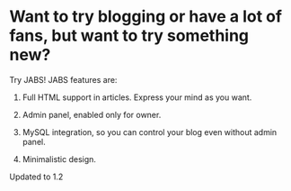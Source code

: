 # Want to try blogging or have a lot of fans, but want to try something new?

Try JABS! JABS features are:

1. Full HTML support in articles. Express your mind as you want.

2. Admin panel, enabled only for owner.

3. MySQL integration, so you can control your blog even without admin panel.

4. Minimalistic design.

Updated to 1.2
